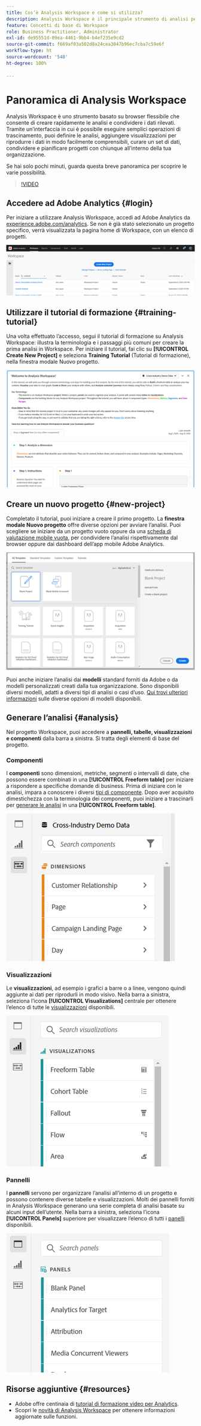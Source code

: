 ```yaml
---
title: Cos’è Analysis Workspace e come si utilizza?
description: Analysis Workspace è il principale strumento di analisi per Adobe Analytics. Consente di utilizzare pannelli, tabelle, visualizzazioni e altri componenti per dare vita ai dati, curare un set di dati, condividere e pianificare i progetti, e offre numerose funzionalità.
feature: Concetti di base di Workspace
role: Business Practitioner, Administrator
exl-id: de95551d-09ea-4461-9bb4-b4ef235e9cd2
source-git-commit: f669af03a502d8a24cea3047b96ec7cba7c59e6f
workflow-type: ht
source-wordcount: '548'
ht-degree: 100%

---
```


# Panoramica di Analysis Workspace

Analysis Workspace è uno strumento basato su browser flessibile che consente di creare rapidamente le analisi e condividere i dati rilevati. Tramite un’interfaccia in cui è possibile eseguire semplici operazioni di trascinamento, puoi definire le analisi, aggiungere visualizzazioni per riprodurre i dati in modo facilmente comprensibili, curare un set di dati, condividere e pianificare progetti con chiunque all’interno della tua organizzazione.

Se hai solo pochi minuti, guarda questa breve panoramica per scoprire le varie possibilità.

>[!VIDEO](https://video.tv.adobe.com/v/26266/?quality=12)

## Accedere ad Adobe Analytics {#login}

Per iniziare a utilizzare Analysis Workspace, accedi ad Adobe Analytics da [experience.adobe.com/analytics](http://experience.adobe.com/analytics). Se non è già stato selezionato un progetto specifico, verrà visualizzata la pagina home di Workspace, con un elenco di progetti.

![](assets/login-analytics.png)

## Utilizzare il tutorial di formazione {#training-tutorial}

Una volta effettuato l’accesso, segui il tutorial di formazione su Analysis Workspace: illustra la terminologia e i passaggi più comuni per creare la prima analisi in Workspace. Per iniziare il tutorial, fai clic su **[!UICONTROL Create New Project]** e seleziona **Training Tutorial** (Tutorial di formazione), nella finestra modale Nuovo progetto.

![](assets/training-tutorial.png)

## Creare un nuovo progetto {#new-project}

Completato il tutorial, puoi iniziare a creare il primo progetto. La **finestra modale Nuovo progetto** offre diverse opzioni per avviare l’analisi. Puoi scegliere se iniziare da un progetto vuoto oppure da una [scheda di valutazione mobile vuota](https://experienceleague.adobe.com/docs/analytics/analyze/mobapp/curator.html?lang=it), per condividere l’analisi rispettivamente dal browser oppure dai dashboard dell’app mobile Adobe Analytics.

![](assets/create-new-project.png)

Puoi anche iniziare l’analisi dai **modelli** standard forniti da Adobe o da modelli personalizzati creati dalla tua organizzazione. Sono disponibili diversi modelli, adatti a diversi tipi di analisi o casi d’uso. [Qui trovi ulteriori informazioni](https://experienceleague.adobe.com/docs/analytics/analyze/analysis-workspace/build-workspace-project/starter-projects.html?lang=it) sulle diverse opzioni di modelli disponibili.

## Generare l’analisi {#analysis}

Nel progetto Workspace, puoi accedere a **pannelli, tabelle, visualizzazioni e componenti** dalla barra a sinistra. Si tratta degli elementi di base del progetto.

### Componenti

I **componenti** sono dimensioni, metriche, segmenti o intervalli di date, che possono essere combinati in una **[!UICONTROL Freeform table]** per iniziare a rispondere a specifiche domande di business. Prima di iniziare con le analisi, impara a conoscere i diversi [tipi di componente](/help/analyze/analysis-workspace/components/analysis-workspace-components.md). Dopo aver acquisito dimestichezza con la terminologia dei componenti, puoi iniziare a trascinarli per [generare le analisi](https://experienceleague.adobe.com/docs/analytics/analyze/analysis-workspace/build-workspace-project/t-freeform-project.html?lang=it) in una **[!UICONTROL Freeform table]**.

![](assets/build-components.png)

### Visualizzazioni

Le **visualizzazioni**, ad esempio i grafici a barre o a linee, vengono quindi aggiunte ai dati per riprodurli in modo visivo. Nella barra a sinistra, seleziona l’icona **[!UICONTROL Visualizations]** centrale per ottenere l’elenco di tutte le [visualizzazioni](https://experienceleague.adobe.com/docs/analytics/analyze/analysis-workspace/visualizations/freeform-analysis-visualizations.html?lang=it) disponibili.

![](assets/build-visualizations.png)

### Pannelli

I **pannelli** servono per organizzare l’analisi all’interno di un progetto e possono contenere diverse tabelle e visualizzazioni. Molti dei pannelli forniti in Analysis Workspace generano una serie completa di analisi basate su alcuni input dell’utente. Nella barra a sinistra, seleziona l’icona **[!UICONTROL Panels]** superiore per visualizzare l’elenco di tutti i [panelli](https://experienceleague.adobe.com/docs/analytics/analyze/analysis-workspace/panels/panels.html?lang=it) disponibili.

![](assets/build-panels.png)

## Risorse aggiuntive {#resources}

* Adobe offre centinaia di [tutorial di formazione video per Analytics](https://experienceleague.adobe.com/docs/analytics-learn/tutorials/overview.html?lang=it).
* Scopri le [novità di Analysis Workspace](/help/analyze/analysis-workspace/new-features-in-analysis-workspace.md) per ottenere informazioni aggiornate sulle funzioni.
